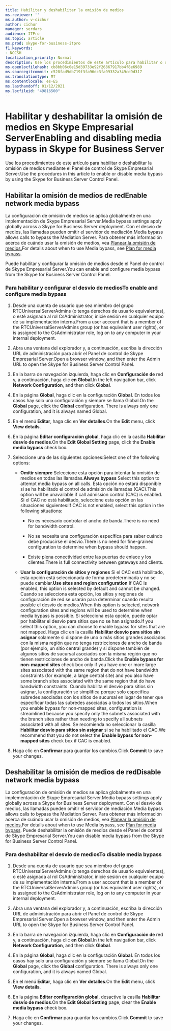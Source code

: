 ```yaml
---
title: Habilitar y deshabilitar la omisión de medios
ms.reviewer: ''
ms.author: v-cichur
author: cichur
manager: serdars
audience: ITPro
ms.topic: article
ms.prod: skype-for-business-itpro
f1.keywords:
- NOCSH
localization_priority: Normal
description: Use los procedimientos de este artículo para habilitar o deshabilitar la omisión de medios mediante el Panel de control de Skype Empresarial Server.
ms.openlocfilehash: cb8bb06c0e15d39733e92f26867917bb4f8e6989
ms.sourcegitcommit: c528fad9db719f3fa96dc3fa99332a349cd9d317
ms.translationtype: MT
ms.contentlocale: es-ES
ms.lasthandoff: 01/12/2021
ms.locfileid: "49816500"
---
```

# <a name="enabling-and-disabling-media-bypass-in-skype-for-business-server"></a><span data-ttu-id="106f8-103">Habilitar y deshabilitar la omisión de medios en Skype Empresarial Server</span><span class="sxs-lookup"><span data-stu-id="106f8-103">Enabling and disabling media bypass in Skype for Business Server</span></span>

<span data-ttu-id="106f8-104">Use los procedimientos de este artículo para habilitar o deshabilitar la omisión de medios mediante el Panel de control de Skype Empresarial Server.</span><span class="sxs-lookup"><span data-stu-id="106f8-104">Use the procedures in this article to enable or disable media bypass by using the Skype for Business Server Control Panel.</span></span>

## <a name="enable-network-media-bypass"></a><span data-ttu-id="106f8-105">Habilitar la omisión de medios de red</span><span class="sxs-lookup"><span data-stu-id="106f8-105">Enable network media bypass</span></span> 

<span data-ttu-id="106f8-106">La configuración de omisión de medios se aplica globalmente en una implementación de Skype Empresarial Server.</span><span class="sxs-lookup"><span data-stu-id="106f8-106">Media bypass settings apply globally across a Skype for Business Server deployment.</span></span> <span data-ttu-id="106f8-107">Con el desvío de medios, las llamadas pueden omitir el servidor de mediación.</span><span class="sxs-lookup"><span data-stu-id="106f8-107">Media bypass allows calls to bypass the Mediation Server.</span></span> <span data-ttu-id="106f8-108">Para obtener más información acerca de cuándo usar la omisión de medios, vea [Planear la omisión de medios.](../../../plan-your-deployment/enterprise-voice-solution/media-bypass.md)</span><span class="sxs-lookup"><span data-stu-id="106f8-108">For details about when to use Media bypass, see [Plan for media bypass](../../../plan-your-deployment/enterprise-voice-solution/media-bypass.md).</span></span>

<span data-ttu-id="106f8-109">Puede habilitar y configurar la omisión de medios desde el Panel de control de Skype Empresarial Server.</span><span class="sxs-lookup"><span data-stu-id="106f8-109">You can enable and configure media bypass from the Skype for Business Server Control Panel.</span></span>


### <a name="to-enable-and-configure-media-bypass"></a><span data-ttu-id="106f8-110">Para habilitar y configurar el desvío de medios</span><span class="sxs-lookup"><span data-stu-id="106f8-110">To enable and configure media bypass</span></span>

1.  <span data-ttu-id="106f8-111">Desde una cuenta de usuario que sea miembro del grupo RTCUniversalServerAdmins (o tenga derechos de usuario equivalentes), o esté asignada al rol CsAdministrator, inicie sesión en cualquier equipo de su implementación interna.</span><span class="sxs-lookup"><span data-stu-id="106f8-111">From a user account that is a member of the RTCUniversalServerAdmins group (or has equivalent user rights), or is assigned to the CsAdministrator role, log on to any computer in your internal deployment.</span></span>

2.  <span data-ttu-id="106f8-112">Abra una ventana del explorador y, a continuación, escriba la dirección URL de administración para abrir el Panel de control de Skype Empresarial Server.</span><span class="sxs-lookup"><span data-stu-id="106f8-112">Open a browser window, and then enter the Admin URL to open the Skype for Business Server Control Panel.</span></span> 

3.  <span data-ttu-id="106f8-113">En la barra de navegación izquierda, haga clic en **Configuración de** red y, a continuación, haga clic **en Global**.</span><span class="sxs-lookup"><span data-stu-id="106f8-113">In the left navigation bar, click **Network Configuration**, and then click **Global**.</span></span>

4.  <span data-ttu-id="106f8-p102">En la página **Global**, haga clic en la configuración **Global**. En todos los casos hay solo una configuración y siempre se llama Global.</span><span class="sxs-lookup"><span data-stu-id="106f8-p102">On the **Global** page, click the **Global** configuration. There is always only one configuration, and it is always named Global.</span></span>

5.  <span data-ttu-id="106f8-116">En el menú **Editar**, haga clic en **Ver detalles**.</span><span class="sxs-lookup"><span data-stu-id="106f8-116">On the **Edit** menu, click **View details**.</span></span>

6.  <span data-ttu-id="106f8-117">En la página **Editar configuración global**, haga clic en la casilla **Habilitar desvío de medios**.</span><span class="sxs-lookup"><span data-stu-id="106f8-117">On the **Edit Global Setting** page, click the **Enable media bypass** check box.</span></span>

7.  <span data-ttu-id="106f8-118">Seleccione una de las siguientes opciones:</span><span class="sxs-lookup"><span data-stu-id="106f8-118">Select one of the following options:</span></span>
    
      - <span data-ttu-id="106f8-119">**Omitir siempre**   Seleccione esta opción para intentar la omisión de medios en todas las llamadas.</span><span class="sxs-lookup"><span data-stu-id="106f8-119">**Always bypass**   Select this option to attempt media bypass on all calls.</span></span> <span data-ttu-id="106f8-120">Esta opción no estará disponible si se ha habilitado el control de admisión de llamadas (CAC).</span><span class="sxs-lookup"><span data-stu-id="106f8-120">This option will be unavailable if call admission control (CAC) is enabled.</span></span> <span data-ttu-id="106f8-121">Si el CAC no está habilitado, seleccione esta opción en las situaciones siguientes:</span><span class="sxs-lookup"><span data-stu-id="106f8-121">If CAC is not enabled, select this option in the following situations:</span></span>
        
          - <span data-ttu-id="106f8-122">No es necesario controlar el ancho de banda.</span><span class="sxs-lookup"><span data-stu-id="106f8-122">There is no need for bandwidth control.</span></span>
        
          - <span data-ttu-id="106f8-123">No se necesita una configuración específica para saber cuándo debe producirse el desvío.</span><span class="sxs-lookup"><span data-stu-id="106f8-123">There is no need for fine-grained configuration to determine when bypass should happen.</span></span>
        
          - <span data-ttu-id="106f8-124">Existe plena conectividad entre las puertas de enlace y los clientes.</span><span class="sxs-lookup"><span data-stu-id="106f8-124">There is full connectivity between gateways and clients.</span></span>
    
      - <span data-ttu-id="106f8-125">**Usar la configuración de sitios y regiones**   Si el CAC está habilitado, esta opción está seleccionada de forma predeterminada y no se puede cambiar.</span><span class="sxs-lookup"><span data-stu-id="106f8-125">**Use sites and region configuration**   If CAC is enabled, this option is selected by default and cannot be changed.</span></span> <span data-ttu-id="106f8-126">Cuando se selecciona esta opción, los sitios y regiones de configuración de red se usarán para determinar cuando resulta posible el desvío de medios.</span><span class="sxs-lookup"><span data-stu-id="106f8-126">When this option is selected, network configuration sites and regions will be used to determine when media bypass is possible.</span></span> <span data-ttu-id="106f8-127">Si selecciona esta opción, puede optar por habilitar el desvío para sitios que no se han asignado.</span><span class="sxs-lookup"><span data-stu-id="106f8-127">If you select this option, you can choose to enable bypass for sites that are not mapped.</span></span> <span data-ttu-id="106f8-128">Haga clic en la casilla **Habilitar desvío para sitios sin asignar** solamente si dispone de uno o más sitios grandes asociados con la misma región que no tenga restricciones de ancho de banda (por ejemplo, un sitio central grande) y si dispone también de algunos sitios de sucursal asociados con la misma región que no tienen restricciones de ancho de banda.</span><span class="sxs-lookup"><span data-stu-id="106f8-128">Click the **Enable bypass for non-mapped sites** check box only if you have one or more large sites associated with the same region that do not have bandwidth constraints (for example, a large central site) and you also have some branch sites associated with the same region that do have bandwidth constraints.</span></span> <span data-ttu-id="106f8-129">Cuando habilita el desvío para sitios sin asignar, la configuración se simplifica porque solo especifica subredes asociadas con los sitios de sucursal en lugar de tener que especificar todas las subredes asociadas a todos los sitios.</span><span class="sxs-lookup"><span data-stu-id="106f8-129">When you enable bypass for non-mapped sites, configuration is streamlined because you specify only the subnets associated with the branch sites rather than needing to specify all subnets associated with all sites.</span></span> <span data-ttu-id="106f8-130">Se recomienda no seleccionar la casilla **Habilitar desvío para sitios sin asignar** si se ha habilitado el CAC.</span><span class="sxs-lookup"><span data-stu-id="106f8-130">We recommend that you do not select the **Enable bypass for non-mapped sites** check box if CAC is enabled.</span></span>

8.  <span data-ttu-id="106f8-131">Haga clic en **Confirmar** para guardar los cambios.</span><span class="sxs-lookup"><span data-stu-id="106f8-131">Click **Commit** to save your changes.</span></span>


## <a name="disable-network-media-bypass"></a><span data-ttu-id="106f8-132">Deshabilitar la omisión de medios de red</span><span class="sxs-lookup"><span data-stu-id="106f8-132">Disable network media bypass</span></span>

<span data-ttu-id="106f8-133">La configuración de omisión de medios se aplica globalmente en una implementación de Skype Empresarial Server.</span><span class="sxs-lookup"><span data-stu-id="106f8-133">Media bypass settings apply globally across a Skype for Business Server deployment.</span></span> <span data-ttu-id="106f8-134">Con el desvío de medios, las llamadas pueden omitir el servidor de mediación.</span><span class="sxs-lookup"><span data-stu-id="106f8-134">Media bypass allows calls to bypass the Mediation Server.</span></span> <span data-ttu-id="106f8-135">Para obtener más información acerca de cuándo usar la omisión de medios, vea [Planear la omisión de medios.](../../../plan-your-deployment/enterprise-voice-solution/media-bypass.md)</span><span class="sxs-lookup"><span data-stu-id="106f8-135">For details about when to use Media bypass, see [Plan for media bypass](../../../plan-your-deployment/enterprise-voice-solution/media-bypass.md).</span></span> <span data-ttu-id="106f8-136">Puede deshabilitar la omisión de medios desde el Panel de control de Skype Empresarial Server.</span><span class="sxs-lookup"><span data-stu-id="106f8-136">You can disable media bypass from the Skype for Business Server Control Panel.</span></span> 


### <a name="to-disable-media-bypass"></a><span data-ttu-id="106f8-137">Para deshabilitar el desvío de medios</span><span class="sxs-lookup"><span data-stu-id="106f8-137">To disable media bypass</span></span>

1.  <span data-ttu-id="106f8-138">Desde una cuenta de usuario que sea miembro del grupo RTCUniversalServerAdmins (o tenga derechos de usuario equivalentes), o esté asignada al rol CsAdministrator, inicie sesión en cualquier equipo de su implementación interna.</span><span class="sxs-lookup"><span data-stu-id="106f8-138">From a user account that is a member of the RTCUniversalServerAdmins group (or has equivalent user rights), or is assigned to the CsAdministrator role, log on to any computer in your internal deployment.</span></span>

2.  <span data-ttu-id="106f8-139">Abra una ventana del explorador y, a continuación, escriba la dirección URL de administración para abrir el Panel de control de Skype Empresarial Server.</span><span class="sxs-lookup"><span data-stu-id="106f8-139">Open a browser window, and then enter the Admin URL to open the Skype for Business Server Control Panel.</span></span> 

3.  <span data-ttu-id="106f8-140">En la barra de navegación izquierda, haga clic en **Configuración de** red y, a continuación, haga clic **en Global**.</span><span class="sxs-lookup"><span data-stu-id="106f8-140">In the left navigation bar, click **Network Configuration**, and then click **Global**.</span></span>

4.  <span data-ttu-id="106f8-p106">En la página **Global**, haga clic en la configuración **Global**. En todos los casos hay solo una configuración y siempre se llama Global.</span><span class="sxs-lookup"><span data-stu-id="106f8-p106">On the **Global** page, click the **Global** configuration. There is always only one configuration, and it is always named Global.</span></span>

5.  <span data-ttu-id="106f8-143">En el menú **Editar**, haga clic en **Ver detalles**.</span><span class="sxs-lookup"><span data-stu-id="106f8-143">On the **Edit** menu, click **View details**.</span></span>

6.  <span data-ttu-id="106f8-144">En la página  **Editar configuración global**, desactive la casilla  **Habilitar desvío de medios**.</span><span class="sxs-lookup"><span data-stu-id="106f8-144">On the **Edit Global Setting** page, clear the **Enable media bypass** check box.</span></span>

7.  <span data-ttu-id="106f8-145">Haga clic en  **Confirmar** para guardar los cambios.</span><span class="sxs-lookup"><span data-stu-id="106f8-145">Click **Commit** to save your changes.</span></span>

  
